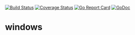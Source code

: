 [![Build Status](https://travis-ci.com/bodgit/windows.svg?branch=master)](https://travis-ci.com/bodgit/windows)
[![Coverage Status](https://coveralls.io/repos/github/bodgit/windows/badge.svg?branch=master)](https://coveralls.io/github/bodgit/windows?branch=master)
[![Go Report Card](https://goreportcard.com/badge/github.com/bodgit/windows)](https://goreportcard.com/report/github.com/bodgit/windows)
[![GoDoc](https://godoc.org/github.com/bodgit/windows?status.svg)](https://godoc.org/github.com/bodgit/windows)

windows
=======
